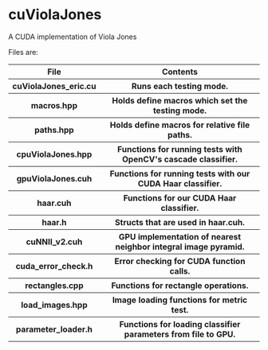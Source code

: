 # cuViolaJones
A CUDA implementation of Viola Jones

Files are:
<table>
  <tr>
    <th>File</th>
    <th>Contents</th>  
  </tr>
  <tr>
    <th>cuViolaJones_eric.cu</th>
    <th>Runs each testing mode.</th>  
  </tr>
  <tr>
    <th>macros.hpp</th>
    <th>Holds define macros which set the testing mode.</th>  
  </tr>
  <tr>
    <th>paths.hpp</th>
    <th>Holds define macros for relative file paths.</th>  
  </tr>
  <tr>
    <th>cpuViolaJones.hpp</th>
    <th>Functions for running tests with OpenCV's cascade classifier.</th>  
  </tr>
  <tr>
    <th>gpuViolaJones.cuh</th>
    <th>Functions for running tests with our CUDA Haar classifier.</th>  
  </tr>
  <tr>
    <th>haar.cuh</th>
    <th>Functions for our CUDA Haar classifier.</th>  
  </tr>
  <tr>
    <th>haar.h</th>
    <th>Structs that are used in haar.cuh.</th>  
  </tr>
  <tr>
    <th>cuNNII_v2.cuh</th>
    <th>GPU implementation of nearest neighbor integral image pyramid.</th>  
  </tr>
  <tr>
    <th>cuda_error_check.h</th>
    <th>Error checking for CUDA function calls.</th>  
  </tr>
  <tr>
    <th>rectangles.cpp</th>
    <th>Functions for rectangle operations.</th>  
  </tr>
  <tr>
    <th>load_images.hpp</th>
    <th>Image loading functions for metric test.</th>  
  </tr>
  <tr>
    <th>parameter_loader.h</th>
    <th>Functions for loading classifier parameters from file to GPU.</th>  
  </tr>
</table>
